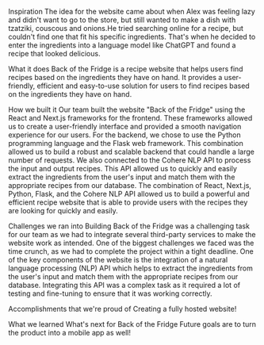 Inspiration
The idea for the website came about when Alex was feeling lazy and didn't want to go to the store, but still wanted to make a dish with tzatziki, couscous and onions.He tried searching online for a recipe, but couldn't find one that fit his specific ingredients. That's when he decided to enter the ingredients into a language model like ChatGPT and found a recipe that looked delicious.

What it does
Back of the Fridge is a recipe website that helps users find recipes based on the ingredients they have on hand. It provides a user-friendly, efficient and easy-to-use solution for users to find recipes based on the ingredients they have on hand.

How we built it
Our team built the website "Back of the Fridge" using the React and Next.js frameworks for the frontend. These frameworks allowed us to create a user-friendly interface and provided a smooth navigation experience for our users. For the backend, we chose to use the Python programming language and the Flask web framework. This combination allowed us to build a robust and scalable backend that could handle a large number of requests. We also connected to the Cohere NLP API to process the input and output recipes. This API allowed us to quickly and easily extract the ingredients from the user's input and match them with the appropriate recipes from our database. The combination of React, Next.js, Python, Flask, and the Cohere NLP API allowed us to build a powerful and efficient recipe website that is able to provide users with the recipes they are looking for quickly and easily.

Challenges we ran into
Building Back of the Fridge was a challenging task for our team as we had to integrate several third-party services to make the website work as intended. One of the biggest challenges we faced was the time crunch, as we had to complete the project within a tight deadline. One of the key components of the website is the integration of a natural language processing (NLP) API which helps to extract the ingredients from the user's input and match them with the appropriate recipes from our database. Integrating this API was a complex task as it required a lot of testing and fine-tuning to ensure that it was working correctly.

Accomplishments that we're proud of
Creating a fully hosted website!

What we learned
What's next for Back of the Fridge
Future goals are to turn the product into a mobile app as well!
